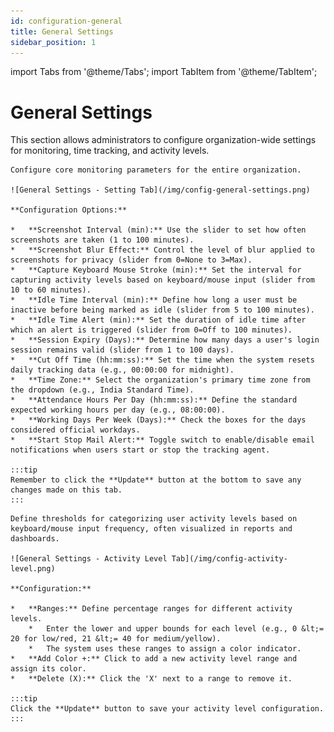 ```yaml
---
id: configuration-general
title: General Settings
sidebar_position: 1
---
```


import Tabs from '@theme/Tabs';
import TabItem from '@theme/TabItem';

# General Settings

This section allows administrators to configure organization-wide settings for monitoring, time tracking, and activity levels.

<Tabs groupId="general-settings">
  <TabItem value="setting" label="Setting" default>

    Configure core monitoring parameters for the entire organization.

    ![General Settings - Setting Tab](/img/config-general-settings.png)

    **Configuration Options:**

    *   **Screenshot Interval (min):** Use the slider to set how often screenshots are taken (1 to 100 minutes).
    *   **Screenshot Blur Effect:** Control the level of blur applied to screenshots for privacy (slider from 0=None to 3=Max).
    *   **Capture Keyboard Mouse Stroke (min):** Set the interval for capturing activity levels based on keyboard/mouse input (slider from 10 to 60 minutes).
    *   **Idle Time Interval (min):** Define how long a user must be inactive before being marked as idle (slider from 5 to 100 minutes).
    *   **Idle Time Alert (min):** Set the duration of idle time after which an alert is triggered (slider from 0=Off to 100 minutes).
    *   **Session Expiry (Days):** Determine how many days a user's login session remains valid (slider from 1 to 100 days).
    *   **Cut Off Time (hh:mm:ss):** Set the time when the system resets daily tracking data (e.g., 00:00:00 for midnight).
    *   **Time Zone:** Select the organization's primary time zone from the dropdown (e.g., India Standard Time).
    *   **Attendance Hours Per Day (hh:mm:ss):** Define the standard expected working hours per day (e.g., 08:00:00).
    *   **Working Days Per Week (Days):** Check the boxes for the days considered official workdays.
    *   **Start Stop Mail Alert:** Toggle switch to enable/disable email notifications when users start or stop the tracking agent.

    :::tip
    Remember to click the **Update** button at the bottom to save any changes made on this tab.
    :::

  </TabItem>
  <TabItem value="activity" label="Activity Level">

    Define thresholds for categorizing user activity levels based on keyboard/mouse input frequency, often visualized in reports and dashboards.

    ![General Settings - Activity Level Tab](/img/config-activity-level.png)

    **Configuration:**

    *   **Ranges:** Define percentage ranges for different activity levels.
        *   Enter the lower and upper bounds for each level (e.g., 0 &lt;= 20 for low/red, 21 &lt;= 40 for medium/yellow).
        *   The system uses these ranges to assign a color indicator.
    *   **Add Color +:** Click to add a new activity level range and assign its color.
    *   **Delete (X):** Click the 'X' next to a range to remove it.

    :::tip
    Click the **Update** button to save your activity level configuration.
    :::

  </TabItem>
</Tabs>
